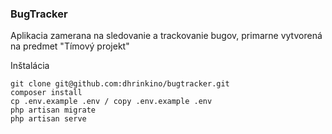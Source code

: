 ### BugTracker


Aplikacia zamerana na sledovanie a trackovanie bugov, primarne vytvorená na predmet "Tímový projekt"

Inštalácia
```
git clone git@github.com:dhrinkino/bugtracker.git
composer install
cp .env.example .env / copy .env.example .env
php artisan migrate
php artisan serve
```
